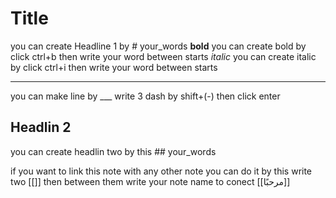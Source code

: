 # Title
you can create Headline 1 by # your_words
**bold**
you can create bold by click ctrl+b then write your word between starts
*italic*
you can create italic by click ctrl+i then write your word between starts
___
you can make line by ___ write 3 dash by shift+(-) then click enter
## Headlin 2
you can create headlin two by this ## your_words

if you want to link this note with any other note you can do it by this write two [[]] then between them write your note name to conect  [[مرحبًا]] 